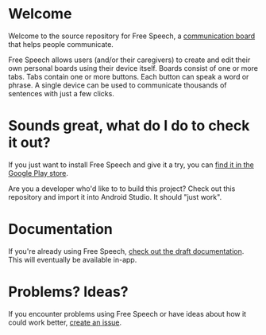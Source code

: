 # Welcome #

Welcome to the source repository for Free Speech, a [communication board](http://en.wikipedia.org/wiki/Augmentative_and_alternative_communication) that helps people communicate.

Free Speech allows users (and/or their caregivers) to create and edit their own personal boards using their device itself.  Boards consist of one or more tabs.  Tabs contain one or more buttons.  Each button can speak a word or phrase.  A single device can be used to communicate thousands of sentences with just a few clicks.

# Sounds great, what do I do to check it out? #

If you just want to install Free Speech and give it a try, you can [find it in the Google Play store](https://play.google.com/store/apps/details?id=com.blogspot.tonyatkins.freespeech).

Are you a developer who'd like to to build this project?  Check out this repository and import it into Android Studio.  It should "just work".

# Documentation #

If you're already using Free Speech, [check out the draft documentation](./res/raw).  This will eventually be available in-app.

# Problems?  Ideas? #

If you encounter problems using Free Speech or have ideas about how it could work better, [create an issue](https://bitbucket.org/duhrer/free-speech-for-android/issues/new).